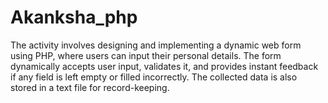 # Akanksha_php
The activity involves designing and implementing a dynamic web form using PHP, where users can input their personal details. The form dynamically accepts user input, validates it, and provides instant feedback if any field is left empty or filled incorrectly. The collected data is also stored in a text file for record-keeping.

